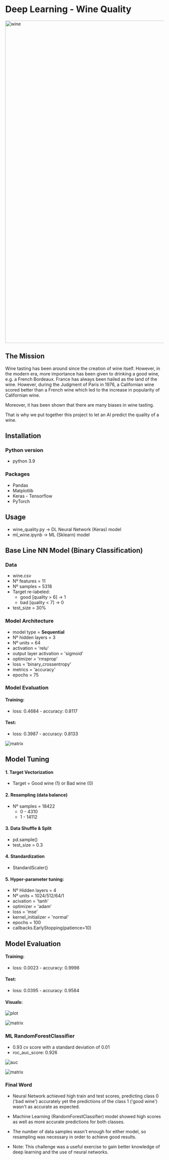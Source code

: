 # Deep Learning - Wine Quality

<img src="assets/wine.jpg" alt="wine" width="1024"/>

## The Mission

Wine tasting has been around since the creation of wine itself. However, in the modern era, more importance has been given to drinking a good wine, e.g. a French Bordeaux. France has always been hailed as the land of the wine. However, during the Judgment of Paris in 1976, a Californian wine scored better than a French wine which led to the increase in popularity of Californian wine.

Moreover, it has been shown that there are many biases in wine tasting.

That is why we put together this project to let an AI predict the quality of a wine.

## Installation

### Python version
* python 3.9
### Packages
* Pandas
* Matplotlib
* Keras - Tensorflow
* PyTorch

## Usage
* wine_quality.py -> DL Neural Network (Keras) model
* ml_wine.ipynb -> ML (Sklearn) model

## Base Line NN Model (Binary Classification)

### Data
* wine.csv
* Nº features = 11
* Nº samples = 5318
* Target re-labeled: 
    * good [quality > 6] -> 1
    * bad [quality < 7]  -> 0
* test_size = 30%

### Model Architecture
* model type = **Sequential**
* Nº hidden layers = 3
* Nº units = 64
* activation = 'relu'
* output layer activation = 'sigmoid'
* optimizer = 'rmsprop'
* loss = 'binary_crossentropy'
* metrics = 'accuracy'
* epochs = 75

### Model Evaluation
#### Training:
* loss: 0.4684 - accuracy: 0.8117

#### Test:
* loss: 0.3987 - accuracy: 0.8133

![matrix](assets/base_matrix.png)


## Model Tuning

#### 1. Target Vectorization
* Target = Good wine (1) or Bad wine (0)

#### 2. Resampling (data balance)
* Nº samples = 18422
    * 0 - 4310
    * 1 - 14112

#### 3. Data Shuffle & Split
* pd.sample()
* test_size = 0.3

#### 4. Standardization
* StandardScaler()

#### 5. Hyper-parameter tuning:
* Nº Hidden layers = 4
* Nº units = 1024/512/64/1
* acivation = 'tanh'
* optimizer = 'adam'
* loss = 'mse'
* kernel_initializer = 'normal'
* epochs = 100
* callbacks.EarlyStopping(patience=10)

## Model Evaluation
#### Training:
* loss: 0.0023 - accuracy: 0.9998

#### Test:
* loss: 0.0395 - accuracy: 0.9584

#### Visuals:

![plot](assets/nn_eval.png)


![matrix](assets/matrix.png)

### ML RandomForestClassifier

* 0.93 cv score with a standard deviation of 0.01
* roc_auc_score: 0.926


![auc](assets/rfc_curve.png)

![matrix](assets/rfc_matrix.png)

### Final Word
* Neural Network achieved high train and test scores, predicting class 0 ('bad wine') accurately yet the predictions of the class 1 ('good wine') wasn't as accurate as expected.
* Machine Learning (RandomForestClassifier) model showed high scores as well as more accurate predictions for both classes.
* The number of data samples wasn't enough for either model, so resampling was necessary in order to achieve good results.

* Note: This challenge was a useful exercise to gain better knowledge of deep learning and the use of neural networks.